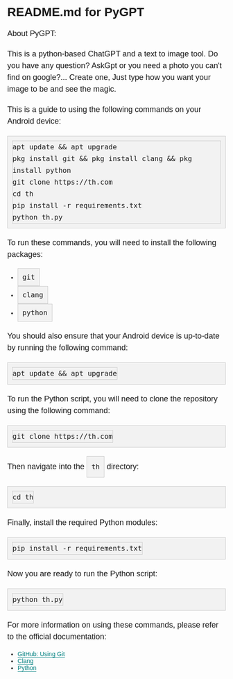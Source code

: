 <!DOCTYPE html>
<html>
<head>
<title>README.md for PyGPT</title>
<style>
    body {
        font-family: Arial, Helvetica, sans-serif;
    }
    
    h1 {
        color: #008080;
    }
    
    code {
        background-color: #f2f2f2;
        border: 1px solid #ccc;
        font-size: 16px;
        padding: 10px;
        display: inline-block;
    }
    
    p, pre {
        font-size: 18px;
        line-height: 1.5em;
        margin-top: 20px;
    }
    
    pre {
        background-color: #f2f2f2;
        border: 1px solid #ccc;
        padding: 10px;
        overflow-x: auto;
    }
    
    a {
        color: #008080;
        text-decoration: none;
        border-bottom: 1px solid #008080;
    }
    
    a:hover {
        background-color: #008080;
        color: #fff;
    }
</style>
</head>
<body>
    
<h1>README.md for PyGPT</h1>

<p>About PyGPT:</p>
<p>This is a python-based ChatGPT and a text to image tool. Do you have any question? AskGpt or you need a photo you can't find on google?... Create one, Just type how you want your image to be and see the magic.</p>
<p>This is a guide to using the following commands on your Android device:</p>

<pre><code>apt update && apt upgrade
pkg install git && pkg install clang && pkg install python
git clone https://th.com
cd th
pip install -r requirements.txt
python th.py</code></pre>

<p>To run these commands, you will need to install the following packages:</p>
<ul>
    <li><code>git</code></li>
    <li><code>clang</code></li>
    <li><code>python</code></li>
</ul>

<p>You should also ensure that your Android device is up-to-date by running the following command:</p>
<pre><code>apt update && apt upgrade</code></pre>

<p>To run the Python script, you will need to clone the repository using the following command:</p>
<pre><code>git clone https://th.com</code></pre>

<p>Then navigate into the <code>th</code> directory:</p>
<pre><code>cd th</code></pre>

<p>Finally, install the required Python modules:</p>
<pre><code>pip install -r requirements.txt</code></pre>

<p>Now you are ready to run the Python script:</p>
<pre><code>python th.py</code></pre>

<p>For more information on using these commands, please refer to the official documentation:</p>
<ul>
    <li><a href="https://docs.github.com/en/github/using-git">GitHub: Using Git</a></li>
    <li><a href="https://clang.llvm.org/">Clang</a></li>
    <li><a href="https://www.python.org/">Python</a></li>
</ul>

</body>
</html>
